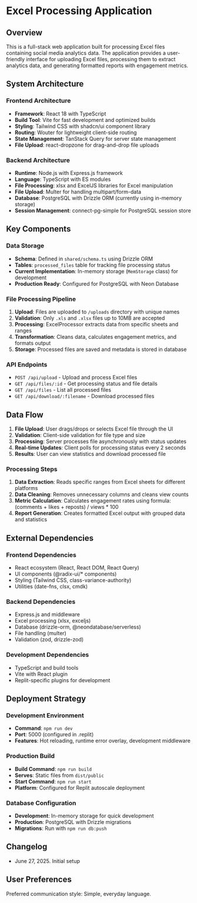 # Excel Processing Application

## Overview
This is a full-stack web application built for processing Excel files containing social media analytics data. The application provides a user-friendly interface for uploading Excel files, processing them to extract analytics data, and generating formatted reports with engagement metrics.

## System Architecture

### Frontend Architecture
- **Framework**: React 18 with TypeScript
- **Build Tool**: Vite for fast development and optimized builds
- **Styling**: Tailwind CSS with shadcn/ui component library
- **Routing**: Wouter for lightweight client-side routing
- **State Management**: TanStack Query for server state management
- **File Upload**: react-dropzone for drag-and-drop file uploads

### Backend Architecture
- **Runtime**: Node.js with Express.js framework
- **Language**: TypeScript with ES modules
- **File Processing**: xlsx and ExcelJS libraries for Excel manipulation
- **File Upload**: Multer for handling multipart/form-data
- **Database**: PostgreSQL with Drizzle ORM (currently using in-memory storage)
- **Session Management**: connect-pg-simple for PostgreSQL session store

## Key Components

### Data Storage
- **Schema**: Defined in `shared/schema.ts` using Drizzle ORM
- **Tables**: `processed_files` table for tracking file processing status
- **Current Implementation**: In-memory storage (`MemStorage` class) for development
- **Production Ready**: Configured for PostgreSQL with Neon Database

### File Processing Pipeline
1. **Upload**: Files are uploaded to `/uploads` directory with unique names
2. **Validation**: Only `.xls` and `.xlsx` files up to 10MB are accepted
3. **Processing**: ExcelProcessor extracts data from specific sheets and ranges
4. **Transformation**: Cleans data, calculates engagement metrics, and formats output
5. **Storage**: Processed files are saved and metadata is stored in database

### API Endpoints
- `POST /api/upload` - Upload and process Excel files
- `GET /api/files/:id` - Get processing status and file details
- `GET /api/files` - List all processed files
- `GET /api/download/:filename` - Download processed files

## Data Flow

1. **File Upload**: User drags/drops or selects Excel file through the UI
2. **Validation**: Client-side validation for file type and size
3. **Processing**: Server processes file asynchronously with status updates
4. **Real-time Updates**: Client polls for processing status every 2 seconds
5. **Results**: User can view statistics and download processed file

### Processing Steps
1. **Data Extraction**: Reads specific ranges from Excel sheets for different platforms
2. **Data Cleaning**: Removes unnecessary columns and cleans view counts
3. **Metric Calculation**: Calculates engagement rates using formula: (comments + likes + reposts) / views * 100
4. **Report Generation**: Creates formatted Excel output with grouped data and statistics

## External Dependencies

### Frontend Dependencies
- React ecosystem (React, React DOM, React Query)
- UI components (@radix-ui/* components)
- Styling (Tailwind CSS, class-variance-authority)
- Utilities (date-fns, clsx, cmdk)

### Backend Dependencies
- Express.js and middleware
- Excel processing (xlsx, exceljs)
- Database (drizzle-orm, @neondatabase/serverless)
- File handling (multer)
- Validation (zod, drizzle-zod)

### Development Dependencies
- TypeScript and build tools
- Vite with React plugin
- Replit-specific plugins for development

## Deployment Strategy

### Development Environment
- **Command**: `npm run dev`
- **Port**: 5000 (configured in .replit)
- **Features**: Hot reloading, runtime error overlay, development middleware

### Production Build
- **Build Command**: `npm run build`
- **Serves**: Static files from `dist/public`
- **Start Command**: `npm run start`
- **Platform**: Configured for Replit autoscale deployment

### Database Configuration
- **Development**: In-memory storage for quick development
- **Production**: PostgreSQL with Drizzle migrations
- **Migrations**: Run with `npm run db:push`

## Changelog
- June 27, 2025. Initial setup

## User Preferences
Preferred communication style: Simple, everyday language.